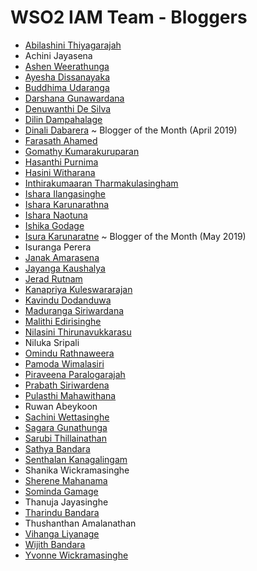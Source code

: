 # WSO2 IAM Team - Bloggers

* [Abilashini Thiyagarajah](https://medium.com/@abilashini)
* Achini Jayasena
* [Ashen Weerathunga](https://medium.com/@ashenweerathunga)
* [Ayesha Dissanayaka](https://medium.com/@ayshsandu)
* [Buddhima Udaranga](https://medium.com/@buddhimau)
* [Darshana Gunawardana](https://darray.wordpress.com/)
* [Denuwanthi De Silva](https://denuwanthi.wordpress.com/)
* [Dilin Dampahalage](https://medium.com/@dilinlalindradampahalage)
* [Dinali Dabarera](https://medium.com/@gdrdabarera) ~ Blogger of the Month (April 2019)
* [Farasath Ahamed](https://medium.com/@farasath)
* [Gomathy Kumarakuruparan](https://medium.com/@gomathy)
* [Hasanthi Purnima](https://medium.com/@hasanthipurnimadissanayake)
* [Hasini Witharana](https://medium.com/@hasiniwitharana)
* [Inthirakumaaran Tharmakulasingham](https://medium.com/@inthiraj1994)
* [Ishara Ilangasinghe](https://medium.com/@isharailanga)
* [Ishara Karunarathna](https://medium.com/@isharaaruna)
* [Ishara Naotuna](https://medium.com/@fishfaceishi)
* [Ishika Godage](https://medium.com/@ishikagodage)
* [Isura Karunaratne](https://medium.com/@isurakarunaratne) ~ Blogger of the Month (May 2019)
* Isuranga Perera
* [Janak Amarasena](https://medium.com/@janakda)
* [Jayanga Kaushalya](https://medium.com/@jayanga)
* [Jerad Rutnam](https://medium.com/@jeradrutnam)
* [Kanapriya Kuleswararajan](http://kkanapriya.blogspot.com/)
* [Kavindu Dodanduwa](https://medium.com/@kavindudodanduwa)
* [Maduranga Siriwardana](https://medium.com/@maduranga.siriwardena)
* [Malithi Edirisinghe](http://malithiedirisinghe.blogspot.com)
* [Nilasini Thirunavukkarasu](https://medium.com/@nilasini)
* Niluka Sripali
* [Omindu Rathnaweera](https://medium.com/@omindu)
* [Pamoda Wimalasiri](https://medium.com/@pamodaaw)
* [Piraveena Paralogarajah](https://medium.com/@piraveenaparalogarajah)
* [Prabath Siriwardena](http://blog.facilelogin.com)
* [Pulasthi Mahawithana](https://medium.com/@pulasthi7)
* Ruwan Abeykoon
* [Sachini Wettasinghe](https://medium.com/@swettasinghe23)
* [Sagara Gunathunga](https://medium.com/@sagarag)
* [Sarubi Thillainathan](https://medium.com/@stsarut)
* [Sathya Bandara](https://medium.com/@technospace) 
* [Senthalan Kanagalingam](https://medium.com/@senthalan)
* Shanika Wickramasinghe
* [Sherene Mahanama](https://medium.com/@Sher_M/)
* [Sominda Gamage](https://medium.com/@somindagamage)
* Thanuja Jayasinghe
* [Tharindu Bandara](https://medium.com/identity-unlocked)
* Thushanthan Amalanathan
* [Vihanga Liyanage](https://everything1know.wordpress.com)
* [Wijith Bandara](https://medium.com/@wijithbandara)
* [Yvonne Wickramasinghe](https://medium.com/@yvonne.wicks)
